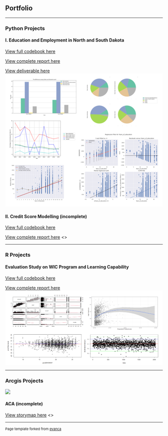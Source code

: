 ## Portfolio

---

### Python Projects
#### I. Education and Employment in North and South Dakota

[View full codebook here](https://colab.research.google.com/drive/1BvZ8xSWt_Q2aOr8qw_fBn3Cnp-LNrMdB?usp=sharing)

[View complete report here](https://sallyxu0106.github.io/pdf/education_and_employment.pdf)

[View deliverable here](https://sallyxu0106.github.io/images/python_project_1_infographic.jpg)
<img src="images/python_project_1.png?raw=true"/>

#### II. Credit Score Modelling (incomplete)

[View full codebook here]()

[View complete report here]()
<>


---

### R Projects
#### Evaluation Study on WIC Program and Learning Capability

[View full codebook here](https://sallyxu0106.github.io/rcodes/r_project_1.html)

[View complete report here](https://sallyxu0106.github.io/pdf/WIC_evaluation_study.pdf)
<img src="images/r_project_1.png?raw=true"/>


---

### Arcgis Projects

<img src="images/arcgis_projects_1.png?raw=true"/>

#### ACA (incomplete)

[View storymap here]()
<>


---
<p style="font-size:11px">Page template forked from <a href="https://github.com/evanca/quick-portfolio">evanca</a></p>
<!-- Remove above link if you don't want to attibute -->
